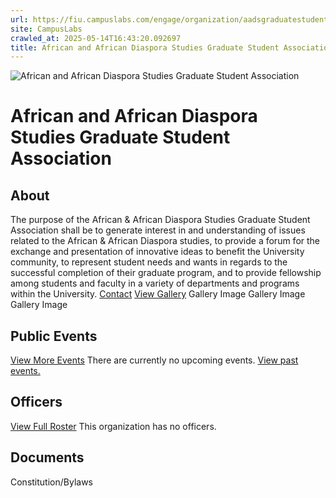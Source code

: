 ```yaml
---
url: https://fiu.campuslabs.com/engage/organization/aadsgraduatestudentassociation
site: CampusLabs
crawled_at: 2025-05-14T16:43:20.092697
title: African and African Diaspora Studies Graduate Student Association - Panther Connect
---
```


![African and African Diaspora Studies Graduate Student Association](https://se-images.campuslabs.com/clink/images/6606df9f-6126-4dff-9766-f3250dfdbc0952466922-2df1-45ea-96d4-25a9fc3f7b3e.png?preset=med-sq)
# African and African Diaspora Studies Graduate Student Association
## About
The purpose of the African & African Diaspora Studies Graduate Student Association shall be to generate interest in and understanding of issues related to the African & African Diaspora studies, to provide a forum for the exchange and presentation of innovative ideas to benefit the University community, to represent student needs and wants in regards to the successful completion of their graduate program, and to provide fellowship among students and faculty in a variety of departments and programs within the University.
[Contact](https://fiu.campuslabs.com/engage/organization/aadsgraduatestudentassociation/contact)
[View Gallery](https://fiu.campuslabs.com/engage/organization/aadsgraduatestudentassociation/gallery)
Gallery Image
Gallery Image
Gallery Image
## Public Events
[View More Events](https://fiu.campuslabs.com/engage/organization/aadsgraduatestudentassociation/events)
There are currently no upcoming events. [View past events.](https://fiu.campuslabs.com/engage/organization/aadsgraduatestudentassociation/events?showpastevents=true)
## Officers
[View Full Roster](https://fiu.campuslabs.com/engage/organization/aadsgraduatestudentassociation/roster)
This organization has no officers.
## Documents
[](https://fiu.campuslabs.com/engage/organization/aadsgraduatestudentassociation/documents/view/2366562)
Constitution/Bylaws
